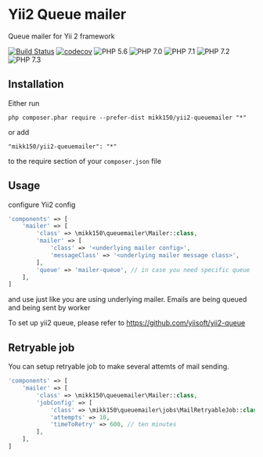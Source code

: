 Yii2 Queue mailer
=================
Queue mailer for Yii 2 framework

[![Build Status](https://travis-ci.org/mikk150/yii2-queue-mailer.svg?branch=master)](https://travis-ci.org/mikk150/yii2-queue-mailer)
[![codecov](https://codecov.io/gh/mikk150/yii2-queue-mailer/branch/master/graph/badge.svg)](https://codecov.io/gh/mikk150/yii2-queue-mailer)
![PHP 5.6](https://img.shields.io/badge/PHP-5.6-green.svg) 
![PHP 7.0](https://img.shields.io/badge/PHP-7.0-green.svg) 
![PHP 7.1](https://img.shields.io/badge/PHP-7.1-green.svg) 
![PHP 7.2](https://img.shields.io/badge/PHP-7.2-green.svg)
![PHP 7.3](https://img.shields.io/badge/PHP-7.3-green.svg)

Installation
------------
Either run
```
php composer.phar require --prefer-dist mikk150/yii2-queuemailer "*"
```
or add
```
"mikk150/yii2-queuemailer": "*"
```
to the require section of your `composer.json` file

Usage
-----
configure Yii2 config
```php
'components' => [
    'mailer' => [
        'class' => \mikk150\queuemailer\Mailer::class,
        'mailer' => [
            'class' => '<underlying mailer config>',
            'messageClass' => '<underlying mailer message class>',
        ],
        'queue' => 'mailer-queue', // in case you need specific queue
    ],
]
```
and use just like you are using underlying mailer.
Emails are being queued and being sent by worker

To set up yii2 queue, please refer to <https://github.com/yiisoft/yii2-queue>

Retryable job
-------------
You can setup retryable job to make several attemts of mail sending.
```php
'components' => [
    'mailer' => [
        'class' => \mikk150\queuemailer\Mailer::class,
        'jobConfig' => [
            'class' => \mikk150\queuemailer\jobs\MailRetryableJob::class,
            'attempts' => 10,
            'timeToRetry' => 600, // ten minutes
        ],
    ],
]
```
